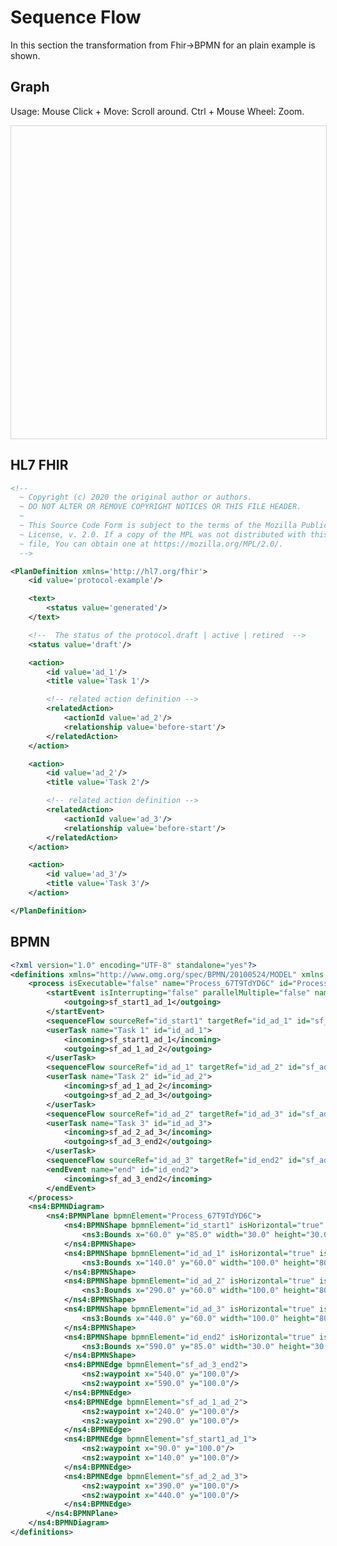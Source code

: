 
# Sequence Flow

In this section the transformation from Fhir->BPMN for an plain example is shown.


## Graph

<script type="text/javascript" src="https://unpkg.com/bpmn-js@7.2.1/dist/bpmn-navigated-viewer.production.min.js"></script>
Usage: Mouse Click + Move: Scroll around. Ctrl + Mouse Wheel: Zoom.

<div id="container" style="width: 100%; height: 500px; border: 1px solid lightgray; overflow:auto;"></div>

<script type="text/javascript" src="../js/fhir2bpmn/sequenceFlow.js"></script>

<link rel="stylesheet" href="https://cdnjs.cloudflare.com/ajax/libs/highlight.js/10.0.0/styles/darcula.min.css"></link>
<script src="https://cdnjs.cloudflare.com/ajax/libs/highlight.js/10.0.0/highlight.min.js"></script>


## HL7 FHIR

```xml
<!--
  ~ Copyright (c) 2020 the original author or authors.
  ~ DO NOT ALTER OR REMOVE COPYRIGHT NOTICES OR THIS FILE HEADER.
  ~
  ~ This Source Code Form is subject to the terms of the Mozilla Public
  ~ License, v. 2.0. If a copy of the MPL was not distributed with this
  ~ file, You can obtain one at https://mozilla.org/MPL/2.0/.
  -->

<PlanDefinition xmlns='http://hl7.org/fhir'>
    <id value='protocol-example'/>

    <text>
        <status value='generated'/>
    </text>

    <!--  The status of the protocol.draft | active | retired  -->
    <status value='draft'/>

    <action>
        <id value='ad_1'/>
        <title value='Task 1'/>

        <!-- related action definition -->
        <relatedAction>
            <actionId value='ad_2'/>
            <relationship value='before-start'/>
        </relatedAction>
    </action>

    <action>
        <id value='ad_2'/>
        <title value='Task 2'/>

        <!-- related action definition -->
        <relatedAction>
            <actionId value='ad_3'/>
            <relationship value='before-start'/>
        </relatedAction>
    </action>

    <action>
        <id value='ad_3'/>
        <title value='Task 3'/>
    </action>

</PlanDefinition>
```

## BPMN

```xml
<?xml version="1.0" encoding="UTF-8" standalone="yes"?>
<definitions xmlns="http://www.omg.org/spec/BPMN/20100524/MODEL" xmlns:ns2="http://www.omg.org/spec/DD/20100524/DI" xmlns:ns3="http://www.omg.org/spec/DD/20100524/DC" xmlns:ns4="http://www.omg.org/spec/BPMN/20100524/DI" targetNamespace="http://aist.fh-hagenberg.at/msbpmn">
    <process isExecutable="false" name="Process_67T9TdYD6C" id="Process_67T9TdYD6C">
        <startEvent isInterrupting="false" parallelMultiple="false" name="start" id="id_start1">
            <outgoing>sf_start1_ad_1</outgoing>
        </startEvent>
        <sequenceFlow sourceRef="id_start1" targetRef="id_ad_1" id="sf_start1_ad_1"/>
        <userTask name="Task 1" id="id_ad_1">
            <incoming>sf_start1_ad_1</incoming>
            <outgoing>sf_ad_1_ad_2</outgoing>
        </userTask>
        <sequenceFlow sourceRef="id_ad_1" targetRef="id_ad_2" id="sf_ad_1_ad_2"/>
        <userTask name="Task 2" id="id_ad_2">
            <incoming>sf_ad_1_ad_2</incoming>
            <outgoing>sf_ad_2_ad_3</outgoing>
        </userTask>
        <sequenceFlow sourceRef="id_ad_2" targetRef="id_ad_3" id="sf_ad_2_ad_3"/>
        <userTask name="Task 3" id="id_ad_3">
            <incoming>sf_ad_2_ad_3</incoming>
            <outgoing>sf_ad_3_end2</outgoing>
        </userTask>
        <sequenceFlow sourceRef="id_ad_3" targetRef="id_end2" id="sf_ad_3_end2"/>
        <endEvent name="end" id="id_end2">
            <incoming>sf_ad_3_end2</incoming>
        </endEvent>
    </process>
    <ns4:BPMNDiagram>
        <ns4:BPMNPlane bpmnElement="Process_67T9TdYD6C">
            <ns4:BPMNShape bpmnElement="id_start1" isHorizontal="true" isExpanded="true">
                <ns3:Bounds x="60.0" y="85.0" width="30.0" height="30.0"/>
            </ns4:BPMNShape>
            <ns4:BPMNShape bpmnElement="id_ad_1" isHorizontal="true" isExpanded="true">
                <ns3:Bounds x="140.0" y="60.0" width="100.0" height="80.0"/>
            </ns4:BPMNShape>
            <ns4:BPMNShape bpmnElement="id_ad_2" isHorizontal="true" isExpanded="true">
                <ns3:Bounds x="290.0" y="60.0" width="100.0" height="80.0"/>
            </ns4:BPMNShape>
            <ns4:BPMNShape bpmnElement="id_ad_3" isHorizontal="true" isExpanded="true">
                <ns3:Bounds x="440.0" y="60.0" width="100.0" height="80.0"/>
            </ns4:BPMNShape>
            <ns4:BPMNShape bpmnElement="id_end2" isHorizontal="true" isExpanded="true">
                <ns3:Bounds x="590.0" y="85.0" width="30.0" height="30.0"/>
            </ns4:BPMNShape>
            <ns4:BPMNEdge bpmnElement="sf_ad_3_end2">
                <ns2:waypoint x="540.0" y="100.0"/>
                <ns2:waypoint x="590.0" y="100.0"/>
            </ns4:BPMNEdge>
            <ns4:BPMNEdge bpmnElement="sf_ad_1_ad_2">
                <ns2:waypoint x="240.0" y="100.0"/>
                <ns2:waypoint x="290.0" y="100.0"/>
            </ns4:BPMNEdge>
            <ns4:BPMNEdge bpmnElement="sf_start1_ad_1">
                <ns2:waypoint x="90.0" y="100.0"/>
                <ns2:waypoint x="140.0" y="100.0"/>
            </ns4:BPMNEdge>
            <ns4:BPMNEdge bpmnElement="sf_ad_2_ad_3">
                <ns2:waypoint x="390.0" y="100.0"/>
                <ns2:waypoint x="440.0" y="100.0"/>
            </ns4:BPMNEdge>
        </ns4:BPMNPlane>
    </ns4:BPMNDiagram>
</definitions>

```

<script type="text/javascript" src="../js/highlight.js"></script>